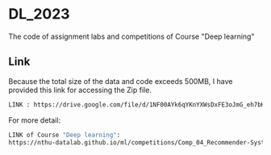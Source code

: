 # DL_2023
The code of assignment labs and competitions of Course "Deep learning"

## Link
Because the total size of the data and code exceeds 500MB, I have provided this link for accessing the Zip file.
```bash
LINK : https://drive.google.com/file/d/1NF00AYk6qYKnYXWsDxFE3oJmG_eh7bKU/view?usp=drive_link
```

For more detail:
```bash
LINK of Course "Deep learning":
https://nthu-datalab.github.io/ml/competitions/Comp_04_Recommender-System/competition4.html
```

